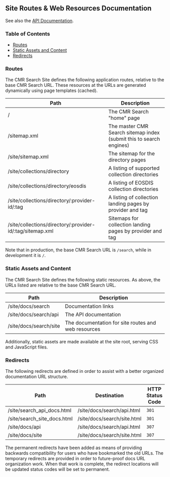## Site Routes &amp; Web Resources Documentation

See also the [API Documentation](api.html).

### Table of Contents

  * [Routes](#routes)
  * [Static Assets and Content](#static-assets-and-content)
  * [Redirects](#redirects)

### <a name="routes"></a> Routes

The CMR Search Site defines the following application routes, relative to the base CMR Search URL. These resources at the URLs are generated dynamically using page templates (cached).

| Path                                                      | Description                                                         |
| --------------------------------------------------------- | ------------------------------------------------------------------- |
| /                                                         | The CMR Search "home" page                                          |
| /sitemap.xml                                              | The master CMR Search sitemap index (submit this to search engines) |
| /site/sitemap.xml                                         | The sitemap for the directory pages                                 |
| /site/collections/directory                               | A listing of supported collection directories                       |
| /site/collections/directory/eosdis                        | A listing of EOSDIS collection directories                          |
| /site/collections/directory/:provider-id/:tag             | A listing of collection landing pages by provider and tag           |
| /site/collections/directory/:provider-id/:tag/sitemap.xml | Sitemaps for collection landing pages by provider and tag           |

Note that in production, the base CMR Search URL is `/search`, while in development it is `/`.

### <a name="static-assets-and-content"></a> Static Assets and Content

The CMR Search Site defines the following static resources. As above, the URLs listed are relative to the base CMR Search URL.

| Path                   | Description                                         |
| ---------------------- | --------------------------------------------------- |
| /site/docs/search      | Documentation links                                 |
| /site/docs/search/api  | The API documentation                               |
| /site/docs/search/site | The documentation for site routes and web resources |

Additionally, static assets are made available at the site root, serving CSS and JavaScript files.

### <a name="redirects"></a> Redirects

The following redirects are defined in order to assist with a better organized documentation URL structure.

| Path                        | Destination                 | HTTP Status Code |
| --------------------------- | --------------------------- |------------------|
| /site/search_api_docs.html  | /site/docs/search/api.html  | `301`            |
| /site/search_site_docs.html | /site/docs/search/site.html | `301`            |
| /site/docs/api              | /site/docs/search/api.html  | `307`            |
| /site/docs/site             | /site/docs/search/site.html | `307`            |

The permanent redirects have been added as means of providing backwards compatibility for users who have bookmarked the old URLs. The temporary redirects are provided in order to future-proof docs URL organization work. When that work is complete, the redirect locations will be updated status codes will be set to permanent.
